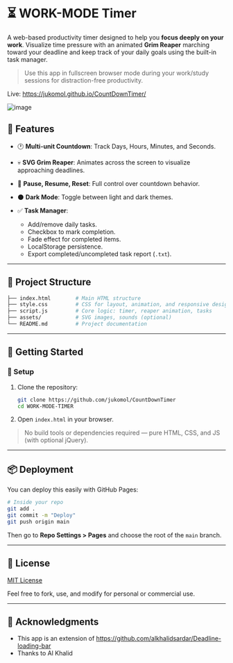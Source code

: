 # ⏳ WORK-MODE Timer

 A web-based productivity timer designed to help you **focus deeply on your work**. Visualize time pressure with an animated **Grim Reaper** marching toward your deadline and keep track of your daily goals using the built-in task manager.

> Use this app in fullscreen browser mode during your work/study sessions for distraction-free productivity.

Live: https://jukomol.github.io/CountDownTimer/

![image](https://github.com/user-attachments/assets/13dbdd7c-8d17-42d0-9fcc-abef9c8191a5)



## 🔧 Features

* 🕐 **Multi-unit Countdown**: Track Days, Hours, Minutes, and Seconds.
* 💀 **SVG Grim Reaper**: Animates across the screen to visualize approaching deadlines.
* 🔁 **Pause, Resume, Reset**: Full control over countdown behavior.
* 🌑 **Dark Mode**: Toggle between light and dark themes.
* ✅ **Task Manager**:

  * Add/remove daily tasks.
  * Checkbox to mark completion.
  * Fade effect for completed items.
  * LocalStorage persistence.
  * Export completed/uncompleted task report (`.txt`).

---

## 📂 Project Structure

```bash
├── index.html        # Main HTML structure
├── style.css         # CSS for layout, animation, and responsive design
├── script.js         # Core logic: timer, reaper animation, tasks
├── assets/           # SVG images, sounds (optional)
└── README.md         # Project documentation
```

---

## 🚀 Getting Started

### 🔨 Setup

1. Clone the repository:

   ```bash
   git clone https://github.com/jukomol/CountDownTimer
   cd WORK-MODE-TIMER
   ```

2. Open `index.html` in your browser.

> No build tools or dependencies required — pure HTML, CSS, and JS (with optional jQuery).

---

## 📦 Deployment

You can deploy this easily with GitHub Pages:

```bash
# Inside your repo
git add .
git commit -m "Deploy"
git push origin main
```

Then go to **Repo Settings > Pages** and choose the root of the `main` branch.

---

## 📜 License

[MIT License](LICENSE)

Feel free to fork, use, and modify for personal or commercial use.

---

## 🙏 Acknowledgments

* This app is an extension of https://github.com/alkhalidsardar/Deadline-loading-bar
* Thanks to Al Khalid



